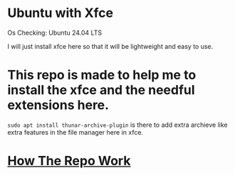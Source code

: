 # Ubuntu with Xfce

Os Checking: Ubuntu 24.04 LTS

I will just install xfce here so that it will be lightweight and easy to use.

# This repo is made to help me to install the xfce and the needful extensions here.

`sudo apt install thunar-archive-plugin` is there to add extra archieve like extra features in the file manager here in xfce.

# [How The Repo Work](./000_how_this_packages_came.md)